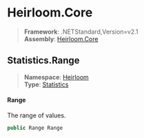 # Heirloom.Core

> **Framework**: .NETStandard,Version=v2.1  
> **Assembly**: [Heirloom.Core][0]  

## Statistics.Range

> **Namespace**: [Heirloom][0]  
> **Type**: [Statistics][1]  

#### Range

The range of values.

```cs
public Range Range
```

[0]: ../Heirloom.Core.md
[1]: Heirloom.Statistics.md
